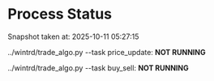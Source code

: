 # Process Status

Snapshot taken at: 2025-10-11 05:27:15

../wintrd/trade_algo.py --task price_update: **NOT RUNNING**

../wintrd/trade_algo.py --task buy_sell: **NOT RUNNING**


